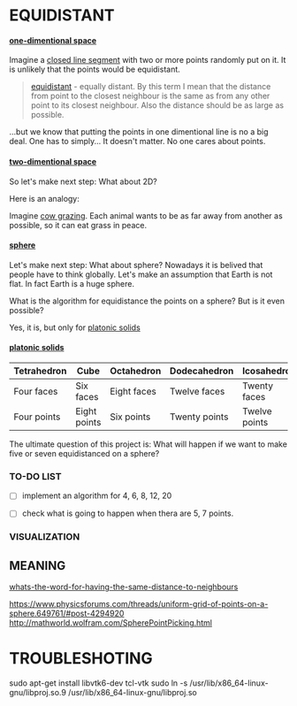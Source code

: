 # EQUIDISTANT

#### [one-dimentional space](https://en.wikipedia.org/wiki/One-dimensional_space)
Imagine a [closed line segment](https://en.wikipedia.org/wiki/Line_segment) with two or more points randomly put on it. It is unlikely that the points would be equidistant.

> [equidistant](http://www.thefreedictionary.com/equidistant) - equally distant.
> By this term I mean that the distance from point to the closest neighbour is the same as from any other point to its closest neighbour. Also the distance should be as large as possible. 

...but we know that putting the points in one dimentional line is no a big deal. One has to simply... It doesn't matter. No one cares about points.

#### [two-dimentional space](https://en.wikipedia.org/wiki/Two-dimensional_space)
So let's make next step: What about 2D?

Here is an analogy:

Imagine [cow grazing](http://dictionary.cambridge.org/dictionary/english/graze).
Each animal wants to be as far away from another as possible, so it can eat grass in peace.

#### [sphere](https://en.wikipedia.org/wiki/Sphere)
Let's make next step: What about sphere?
Nowadays it is belived that people have to think globally. Let's make an assumption that Earth is not flat. In fact Earth is a huge sphere.

What is the algorithm for equidistance the points on a sphere? But is it even possible?

Yes, it is, but only for [platonic solids](https://en.wikipedia.org/wiki/Platonic_solid)
#### [platonic solids](https://en.wikipedia.org/wiki/Platonic_solid)

| Tetrahedron | Cube         | Octahedron  | Dodecahedron  | Icosahedron   |
|-------------|--------------|-------------|---------------|---------------|
| Four faces  | Six faces    | Eight faces | Twelve faces  | Twenty faces  |
| Four points | Eight points | Six points  | Twenty points | Twelve points |

The ultimate question of this project is: 
What will happen if we want to make five or seven equidistanced on a sphere?

### TO-DO LIST

 - [ ] implement an algorithm for 4, 6, 8, 12, 20
 - [ ] check what is going to happen when thera are 5, 7 points.



### VISUALIZATION


## MEANING
[whats-the-word-for-having-the-same-distance-to-neighbours](http://english.stackexchange.com/questions/318094/whats-the-word-for-having-the-same-distance-to-neighbours/318257)

https://www.physicsforums.com/threads/uniform-grid-of-points-on-a-sphere.649761/#post-4294920
http://mathworld.wolfram.com/SpherePointPicking.html

# TROUBLESHOTING
 sudo apt-get install libvtk6-dev tcl-vtk
 sudo ln -s /usr/lib/x86_64-linux-gnu/libproj.so.9 /usr/lib/x86_64-linux-gnu/libproj.so 


